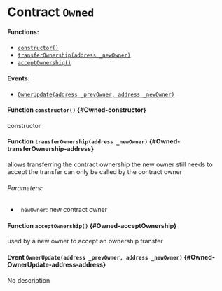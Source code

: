 # Contract `Owned`



#### Functions:
- [`constructor()`](#Owned-constructor)
- [`transferOwnership(address _newOwner)`](#Owned-transferOwnership-address)
- [`acceptOwnership()`](#Owned-acceptOwnership)

#### Events:
- [`OwnerUpdate(address _prevOwner, address _newOwner)`](#Owned-OwnerUpdate-address-address)

#### Function `constructor()` {#Owned-constructor}
constructor
#### Function `transferOwnership(address _newOwner)` {#Owned-transferOwnership-address}
allows transferring the contract ownership
the new owner still needs to accept the transfer
can only be called by the contract owner

###### Parameters:
- `_newOwner`:    new contract owner
#### Function `acceptOwnership()` {#Owned-acceptOwnership}
used by a new owner to accept an ownership transfer

#### Event `OwnerUpdate(address _prevOwner, address _newOwner)` {#Owned-OwnerUpdate-address-address}
No description
